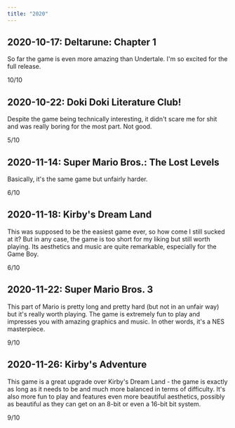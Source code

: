 ```yaml
---
title: "2020"
---
```


## 2020-10-17: Deltarune: Chapter 1

So far the game is even more amazing than Undertale. I'm so excited
for the full release.

10/10

## 2020-10-22: Doki Doki Literature Club!

Despite the game being technically interesting, it didn't scare me for
shit and was really boring for the most part. Not good.

5/10

## 2020-11-14: Super Mario Bros.: The Lost Levels

Basically, it's the same game but unfairly harder.

6/10

## 2020-11-18: Kirby's Dream Land

This was supposed to be the easiest game ever, so how come I still
sucked at it? But in any case, the game is too short for my liking but
still worth playing. Its aesthetics and music are quite remarkable,
especially for the Game Boy.

6/10

## 2020-11-22: Super Mario Bros. 3

This part of Mario is pretty long and pretty hard (but not in an
unfair way) but it's really worth playing. The game is extremely fun
to play and impresses you with amazing graphics and music. In other
words, it's a NES masterpiece.

9/10

## 2020-11-26: Kirby's Adventure

This game is a great upgrade over Kirby's Dream Land - the game is
exactly as long as it needs to be and much more balanced in terms of
difficulty. It's also more fun to play and features even more
beautiful aesthetics, possibly as beautiful as they can get on an
8-bit or even a 16-bit bit system.

9/10
